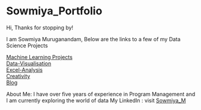 # Sowmiya_Portfolio

Hi, Thanks for stopping by! 

I am Sowmiya Muruganandam, Below are the links to a few of my Data Science Projects

[Machine Learning Projects](https://sowmya2790.github.io/Machine-Learning/)
<br>
[Data-Visualisation](https://sowmya2790.github.io/Data-Visualisation/)
<br>
[Excel-Analysis](https://sowmya2790.github.io/Excel-Analysis/)
<br>
[Creativity](https://sowmya2790.github.io/Creativity/)
<br>
[Blog](https://sowmya2790.github.io/Blog/)
<br>

About Me: I have over five years of experience in Program Management and I am currently exploring the world of data
My LinkedIn : visit [Sowmiya_M](https://www.linkedin.com/in/sowmiyamuruganandam)





